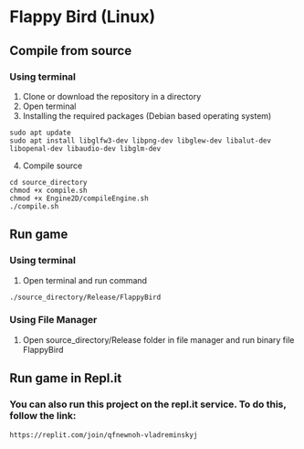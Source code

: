 # Flappy Bird (Linux)

## Compile from source
### Using terminal
1. Clone or download the repository in a directory
2. Open terminal
3. Installing the required packages (Debian based operating system)
```
sudo apt update
sudo apt install libglfw3-dev libpng-dev libglew-dev libalut-dev libopenal-dev libaudio-dev libglm-dev
```
4. Compile source
```
cd source_directory
chmod +x compile.sh
chmod +x Engine2D/compileEngine.sh
./compile.sh
```
## Run game
### Using terminal
1. Open terminal and run command
```
./source_directory/Release/FlappyBird
```
### Using File Manager
1. Open source_directory/Release folder in file manager and run binary file FlappyBird

## Run game in Repl.it
### You can also run this project on the repl.it service. To do this, follow the link:
```
https://replit.com/join/qfnewnoh-vladreminskyj
```

